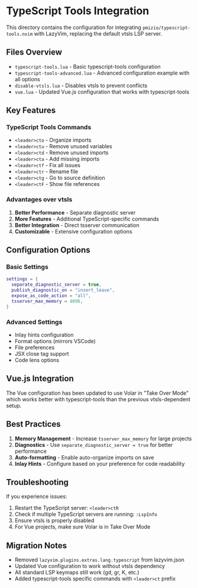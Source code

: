 # TypeScript Tools Integration

This directory contains the configuration for integrating `pmizio/typescript-tools.nvim` with LazyVim, replacing the default vtsls LSP server.

## Files Overview

- `typescript-tools.lua` - Basic typescript-tools configuration
- `typescript-tools-advanced.lua` - Advanced configuration example with all options
- `disable-vtsls.lua` - Disables vtsls to prevent conflicts
- `vue.lua` - Updated Vue.js configuration that works with typescript-tools

## Key Features

### TypeScript Tools Commands
- `<leader>cto` - Organize imports
- `<leader>ctu` - Remove unused variables
- `<leader>ctd` - Remove unused imports
- `<leader>cta` - Add missing imports
- `<leader>ctf` - Fix all issues
- `<leader>ctr` - Rename file
- `<leader>ctg` - Go to source definition
- `<leader>ctF` - Show file references

### Advantages over vtsls
1. **Better Performance** - Separate diagnostic server
2. **More Features** - Additional TypeScript-specific commands
3. **Better Integration** - Direct tsserver communication
4. **Customizable** - Extensive configuration options

## Configuration Options

### Basic Settings
```lua
settings = {
  separate_diagnostic_server = true,
  publish_diagnostic_on = "insert_leave",
  expose_as_code_action = "all",
  tsserver_max_memory = 4096,
}
```

### Advanced Settings
- Inlay hints configuration
- Format options (mirrors VSCode)
- File preferences
- JSX close tag support
- Code lens options

## Vue.js Integration

The Vue configuration has been updated to use Volar in "Take Over Mode" which works better with typescript-tools than the previous vtsls-dependent setup.

## Best Practices

1. **Memory Management** - Increase `tsserver_max_memory` for large projects
2. **Diagnostics** - Use `separate_diagnostic_server = true` for better performance
3. **Auto-formatting** - Enable auto-organize imports on save
4. **Inlay Hints** - Configure based on your preference for code readability

## Troubleshooting

If you experience issues:

1. Restart the TypeScript server: `<leader>ctR`
2. Check if multiple TypeScript servers are running: `:LspInfo`
3. Ensure vtsls is properly disabled
4. For Vue projects, make sure Volar is in Take Over Mode

## Migration Notes

- Removed `lazyvim.plugins.extras.lang.typescript` from lazyvim.json
- Updated Vue configuration to work without vtsls dependency
- All standard LSP keymaps still work (gd, gr, K, etc.)
- Added typescript-tools specific commands with `<leader>ct` prefix
